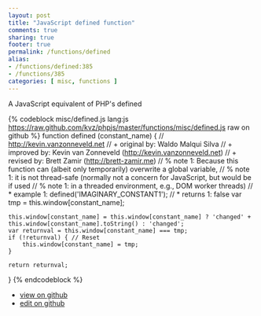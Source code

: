 ```yaml
---
layout: post
title: "JavaScript defined function"
comments: true
sharing: true
footer: true
permalink: /functions/defined
alias:
- /functions/defined:385
- /functions/385
categories: [ misc, functions ]
---
```

A JavaScript equivalent of PHP's defined
<!-- more -->
{% codeblock misc/defined.js lang:js https://raw.github.com/kvz/phpjs/master/functions/misc/defined.js raw on github %}
function defined (constant_name) {
    // http://kevin.vanzonneveld.net
    // +   original by: Waldo Malqui Silva
    // +   improved by: Kevin van Zonneveld (http://kevin.vanzonneveld.net)
    // +    revised by: Brett Zamir (http://brett-zamir.me)
    // %          note 1: Because this function can (albeit only temporarily) overwrite a global variable,
    // %          note 1: it is not thread-safe (normally not a concern for JavaScript, but would be if used
    // %          note 1: in a threaded environment, e.g., DOM worker threads)
    // *     example 1: defined('IMAGINARY_CONSTANT1');
    // *     returns 1: false
    var tmp = this.window[constant_name];

    this.window[constant_name] = this.window[constant_name] ? 'changed' + this.window[constant_name].toString() : 'changed';
    var returnval = this.window[constant_name] === tmp;
    if (!returnval) { // Reset
        this.window[constant_name] = tmp;
    }

    return returnval;
}
{% endcodeblock %}
<ul>
 <li><a href="https://github.com/kvz/phpjs/blob/master/functions/misc/defined.js">view on github</a></li>
 <li><a href="https://github.com/kvz/phpjs/edit/master/functions/misc/defined.js">edit on github</a></li>
</ul>

